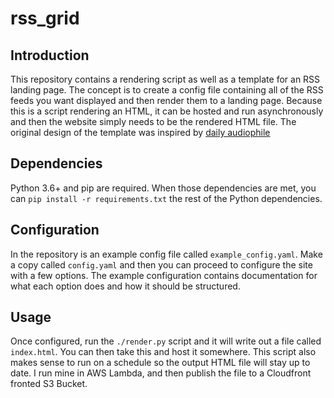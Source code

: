 # rss_grid

## Introduction
This repository contains a rendering script as well as a template for an RSS landing page. The concept is to create a config file containing all of the RSS feeds you want displayed and then render them to a landing page. Because this is a script rendering an HTML, it can be hosted and run asynchronously and then the website simply needs to be the rendered HTML file. The original design of the template was inspired by [daily audiophile](https://www.dailyaudiophile.com/)

## Dependencies
Python 3.6+ and pip are required. When those dependencies are met, you can `pip install -r requirements.txt` the rest of the Python dependencies.

## Configuration
In the repository is an example config file called `example_config.yaml`. Make a copy called `config.yaml` and then you can proceed to configure the site with a few options. The example configuration contains documentation for what each option does and how it should be structured.

## Usage
Once configured, run the `./render.py` script and it will write out a file called `index.html`. You can then take this and host it somewhere. This script also makes sense to run on a schedule so the output HTML file will stay up to date. I run mine in AWS Lambda, and then publish the file to a Cloudfront fronted S3 Bucket.
